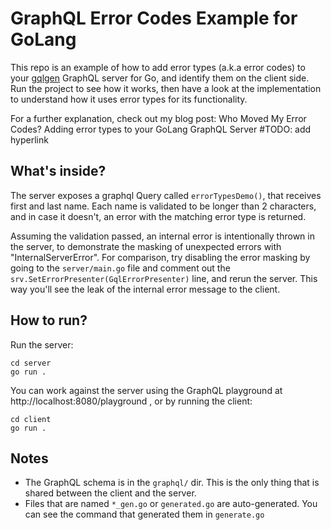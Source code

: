 # GraphQL Error Codes Example for GoLang

This repo is an example of how to add error types (a.k.a error codes) to your [gqlgen](https://github.com/99designs/gqlgen) GraphQL server for Go, and identify them on the client side.
Run the project to see how it works, then have a look at the implementation to understand how it uses error types for its functionality.

For a further explanation, check out my blog post:
Who Moved My Error Codes? Adding error types to your GoLang GraphQL Server #TODO: add hyperlink

## What's inside?
The server exposes a graphql Query called `errorTypesDemo()`, that receives first and last name.
Each name is validated to be longer than 2 characters, and in case it doesn't, an error with the matching error type is returned.

Assuming the validation passed, an internal error is intentionally thrown in the server, to demonstrate the masking of unexpected errors with "InternalServerError".
For comparison, try disabling the error masking by going to the `server/main.go` file and comment out the `srv.SetErrorPresenter(GqlErrorPresenter)` line, and rerun the server. 
This way you'll see the leak of the internal error message to the client.

## How to run?
Run the server:
```shell
cd server
go run .
```

You can work against the server using the GraphQL playground at http://localhost:8080/playground ,
or by running the client:
```shell
cd client
go run .
```

## Notes
- The GraphQL schema is in the `graphql/` dir. This is the only thing that is shared between the client and the server.
- Files that are named `*_gen.go` or `generated.go` are auto-generated. You can see the command that generated them in `generate.go`
